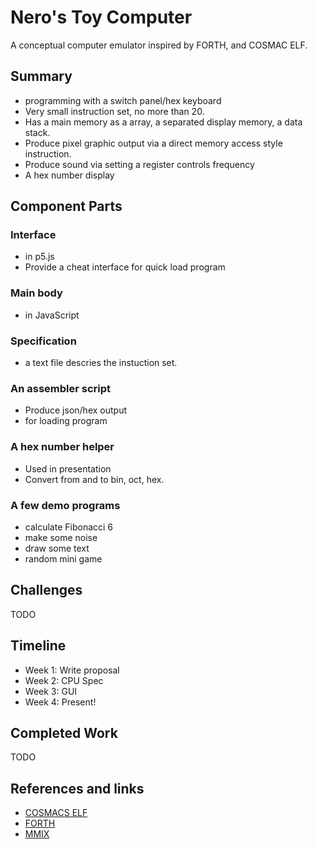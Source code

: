 # Nero's Toy Computer

A conceptual computer emulator inspired by FORTH, and COSMAC ELF.

## Summary

- programming with a switch panel/hex keyboard 
- Very small instruction set, no more than 20.
- Has a main memory as a array, a separated display memory, a data stack.
- Produce pixel graphic output via a direct memory access style instruction.
- Produce sound via setting a register controls frequency
- A hex number display

## Component Parts

### Interface
- in p5.js
- Provide a cheat interface for quick load program
### Main body
- in JavaScript
### Specification
- a text file descries the instuction set.
### An assembler script
- Produce json/hex output
- for loading program
### A hex number helper
- Used in presentation
- Convert from and to bin, oct, hex.
### A few demo programs
- calculate Fibonacci 6
- make some noise
- draw some text
- random mini game


## Challenges

TODO

## Timeline

- Week 1: Write proposal
- Week 2: CPU Spec
- Week 3: GUI
- Week 4: Present!

## Completed Work

TODO

## References and links

- [COSMACS ELF](http://www.cosmacelf.com)
- [FORTH](http://www.forth.org)
- [MMIX](http://mmix.cs.hm.edu)
